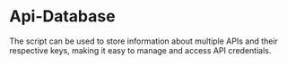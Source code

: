 # Api-Database
The script can be used to store information about multiple APIs and their respective keys, making it easy to manage and access API credentials.
